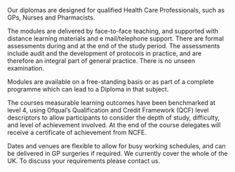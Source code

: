 Our diplomas are designed for qualified Health Care Professionals, such as GPs, Nurses and Pharmacists.

The modules are delivered by face-to-face teaching, and supported with distance learning materials and e mail/telephone support. There are formal assessments during and at the end of the study period. The assessments include audit and the development of protocols in practice, and are therefore an integral part of general practice. There is no unseen examination.

Modules are available on a free-standing basis or as part of a complete programme which can lead to a Diploma in that subject.

The courses measurable learning outcomes have been benchmarked at level 4, using Ofqual’s Qualification and Credit Framework (QCF) level descriptors to allow participants to consider the depth of study, difficulty, and level of achievement involved. At the end of the course delegates will receive a certificate of achievement from NCFE.

Dates and venues are flexible to allow for busy working schedules, and can be delivered in GP surgeries if required. We currently cover the whole of the UK. To discuss your requirements please contact us.
